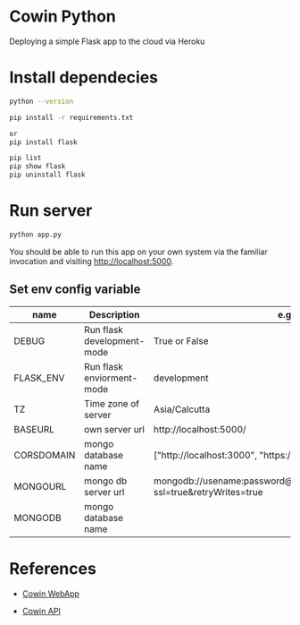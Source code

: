 # Cowin Python
Deploying a simple Flask app to the cloud via Heroku

# Install dependecies

```sh
python --version

pip install -r requirements.txt

or 
pip install flask

pip list
pip show flask
pip uninstall flask

```

# Run server

```sh
python app.py
```

You should be able to run this app on your own system via the familiar invocation and visiting [http://localhost:5000](http://localhost:5000).

## Set env config variable  

| name | Description | e.g. |
| --- | --- | --- |
| DEBUG | Run flask development-mode | True or False  |
| FLASK_ENV | Run flask enviorment-mode | development  |
| TZ | Time zone of server | Asia/Calcutta  |
| BASEURL | own server url  |  http://localhost:5000/  |
| CORSDOMAIN | mongo database name | ["http://localhost:3000", "https://..."]  |
| MONGOURL | mongo db server url | mongodb://usename:password@serverurl:27017/MONGODB?ssl=true&retryWrites=true  |
| MONGODB | mongo database name |   |


# References

* [Cowin WebApp](https://www.cowin.gov.in/home)

* [Cowin API](https://apisetu.gov.in/public/api/cowin)

